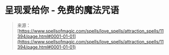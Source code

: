 <!--yml

category: 未分类

date: 2024-06-12 18:48:32

-->

# 呈现爱给你 - 免费的魔法咒语

> 来源：[https://www.spellsofmagic.com/spells/love_spells/attraction_spells/11394/page.html#0001-01-01](https://www.spellsofmagic.com/spells/love_spells/attraction_spells/11394/page.html#0001-01-01)
